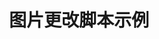 ---
layout: article
title: 图片更改脚本示例
description: 
  - 模板展示了如何利用其交互式功能，在本地图片或网页资源之间切换。
lang: cn
weight: 50
isDraft: false
ref: Script_Change_Image
category:
  - Script
  - Scripting
image: Script_Change_Image_EN.png
download: Script_Change_Image_EN.pbmx
overview_description:
overview_benefits:
overview_data_sources:
---